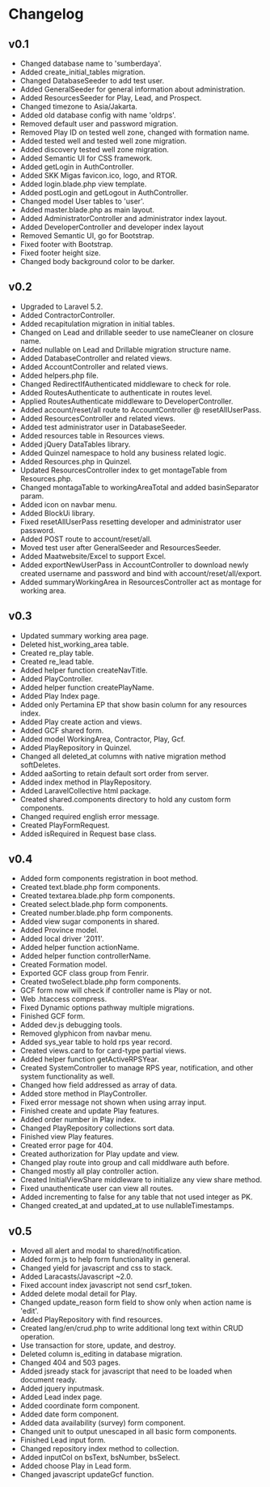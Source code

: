# Changelog

## v0.1
- Changed database name to 'sumberdaya'.
- Added create_initial_tables migration.
- Changed DatabaseSeeder to add test user.
- Added GeneralSeeder for general information about administration.
- Added ResourcesSeeder for Play, Lead, and Prospect.
- Changed timezone to Asia/Jakarta.
- Added old database config with name 'oldrps'.
- Removed default user and password migration.
- Removed Play ID on tested well zone, changed with formation name.
- Added tested well and tested well zone migration.
- Added discovery tested well zone migration.
- Added Semantic UI for CSS framework.
- Added getLogin in AuthController.
- Added SKK Migas favicon.ico, logo, and RTOR.
- Added login.blade.php view template.
- Added postLogin and getLogout in AuthController.
- Changed model User tables to 'user'.
- Added master.blade.php as main layout.
- Added AdministratorController and administrator index layout.
- Added DeveloperController and developer index layout
- Removed Semantic UI, go for Bootstrap.
- Fixed footer with Bootstrap.
- Fixed footer height size.
- Changed body background color to be darker.

## v0.2
- Upgraded to Laravel 5.2.
- Added ContractorController.
- Added recapitulation migration in initial tables.
- Changed on Lead and drillable seeder to use nameCleaner on closure name.
- Added nullable on Lead and Drillable migration structure name.
- Added DatabaseController and related views.
- Added AccountController and related views.
- Added helpers.php file.
- Changed RedirectIfAuthenticated middleware to check for role.
- Added RoutesAuthenticate to authenticate in routes level.
- Applied RoutesAuthenticate middleware to DeveloperController.
- Added account/reset/all route to AccountController @ resetAllUserPass.
- Added ResourcesController and related views.
- Added test administrator user in DatabaseSeeder.
- Added resources table in Resources views.
- Added jQuery DataTables library.
- Added Quinzel namespace to hold any business related logic.
- Added Resources.php in Quinzel.
- Updated ResourcesController index to get montageTable from Resources.php.
- Changed montagaTable to workingAreaTotal and added basinSeparator param.
- Added icon on navbar menu.
- Added BlockUi library.
- Fixed resetAllUserPass resetting developer and administrator user password.
- Added POST route to account/reset/all.
- Moved test user after GeneralSeeder and ResourcesSeeder.
- Added Maatwebsite/Excel to support Excel.
- Added exportNewUserPass in AccountController to download newly created username and password and bind with account/reset/all/export.
- Added summaryWorkingArea in ResourcesController act as montage for working area.

## v0.3
- Updated summary working area page.
- Deleted hist_working_area table.
- Created re_play table.
- Created re_lead table.
- Added helper function createNavTitle.
- Added PlayController.
- Added helper function createPlayName.
- Added Play Index page.
- Added only Pertamina EP that show basin column for any resources index.
- Added Play create action and views.
- Added GCF shared form.
- Added model WorkingArea, Contractor, Play, Gcf.
- Added PlayRepository in Quinzel.
- Changed all deleted_at columns with native migration method softDeletes.
- Added aaSorting to retain default sort order from server.
- Added index method in PlayRepository.
- Added LaravelCollective html package.
- Created shared.components directory to hold any custom form components.
- Changed required english error message.
- Created PlayFormRequest.
- Added isRequired in Request base class.

## v0.4
- Added form components registration in boot method.
- Created text.blade.php form components.
- Created textarea.blade.php form components.
- Created select.blade.php form components.
- Created number.blade.php form components.
- Added view sugar components in shared.
- Added Province model.
- Added local driver '2011'.
- Added helper function actionName.
- Added helper function controllerName.
- Created Formation model.
- Exported GCF class group from Fenrir.
- Created twoSelect.blade.php form components.
- GCF form now will check if controller name is Play or not.
- Web .htaccess compress.
- Fixed Dynamic options pathway multiple migrations.
- Finished GCF form.
- Added dev.js debugging tools.
- Removed glyphicon from navbar menu.
- Added sys_year table to hold rps year record.
- Created views.card to for card-type partial views.
- Added helper function getActiveRPSYear.
- Created SystemController to manage RPS year, notification, and other system functionality as well.
- Changed how field addressed as array of data.
- Added store method in PlayController.
- Fixed error message not shown when using array input.
- Finished create and update Play features.
- Added order number in Play index.
- Changed PlayRepository collections sort data.
- Finished view Play features.
- Created error page for 404.
- Created authorization for Play update and view.
- Changed play route into group and call middlware auth before.
- Changed mostly all play controller action.
- Created InitialViewShare middleware to initialize any view share method.
- Fixed unauthenticate user can view all routes.
- Added incrementing to false for any table that not used integer as PK.
- Changed created_at and updated_at to use nullableTimestamps.

## v0.5
- Moved all alert and modal to shared/notification.
- Added form.js to help form functionality in general.
- Changed yield for javascript and css to stack.
- Added Laracasts/Javascript ~2.0.
- Fixed account index javascript not send csrf_token.
- Added delete modal detail for Play.
- Changed update_reason form field to show only when action name is 'edit'.
- Added PlayRepository with find resources.
- Created lang/en/crud.php to write additional long text within CRUD operation.
- Use transaction for store, update, and destroy.
- Deleted column is_editing in database migration.
- Changed 404 and 503 pages.
- Added jsready stack for javascript that need to be loaded when document ready.
- Added jquery inputmask.
- Added Lead index page.
- Added coordinate form component.
- Added date form component.
- Added data availability (survey) form component.
- Changed unit to output unescaped in all basic form components.
- Finished Lead input form.
- Changed repository index method to collection.
- Added inputCol on bsText, bsNumber, bsSelect.
- Added choose Play in Lead form.
- Changed javascript updateGcf function.